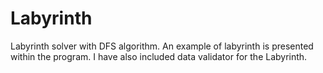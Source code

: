 # Labyrinth
Labyrinth solver with DFS algorithm.
An example of labyrinth is presented within the program.
I have also included data validator for the Labyrinth.
